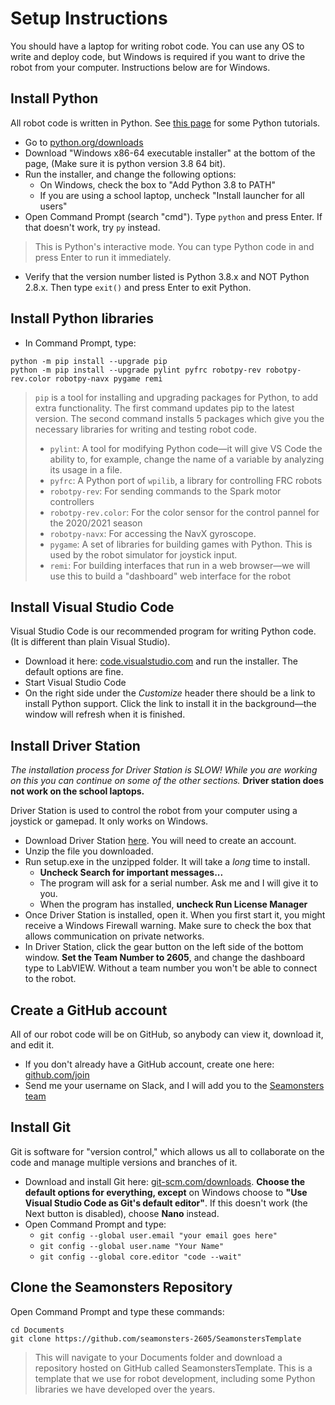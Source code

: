# Setup Instructions

You should have a laptop for writing robot code. You can use any OS to write and deploy code, but Windows is required if you want to drive the robot from your computer. Instructions below are for Windows.

## Install Python

All robot code is written in Python. See [this page](../learn-python) for some Python tutorials.

- Go to [python.org/downloads](https://www.python.org/downloads/release/python-386/)
- Download "Windows x86-64 executable installer" at the bottom of the page, (Make sure it is python version 3.8 64 bit).
- Run the installer, and change the following options:
    - On Windows, check the box to "Add Python 3.8 to PATH"
    - If you are using a school laptop, uncheck "Install launcher for all users"
- Open Command Prompt (search "cmd"). Type `python` and press Enter. If that doesn't work, try `py` instead.

> This is Python's interactive mode. You can type Python code in and press Enter to run it immediately.

- Verify that the version number listed is Python 3.8.x and NOT Python 2.8.x. Then type `exit()` and press Enter to exit Python.

## Install Python libraries

- In Command Prompt, type:

```
python -m pip install --upgrade pip
python -m pip install --upgrade pylint pyfrc robotpy-rev robotpy-rev.color robotpy-navx pygame remi
```

> `pip` is a tool for installing and upgrading packages for Python, to add extra functionality. The first command updates pip to the latest version. The second command installs 5 packages which give you the necessary libraries for writing and testing robot code.
> - `pylint`: A tool for modifying Python code&mdash;it will give VS Code the ability to, for example, change the name of a variable by analyzing its usage in a file.
> - `pyfrc`: A Python port of `wpilib`, a library for controlling FRC robots
> - `robotpy-rev`: For sending commands to the Spark motor controllers
> - `robotpy-rev.color`: For the color sensor for the control pannel for the 2020/2021 season
> - `robotpy-navx`: For accessing the NavX gyroscope.
> - `pygame`: A set of libraries for building games with Python. This is used by the robot simulator for joystick input.
> - `remi`: For building interfaces that run in a web browser&mdash;we will use this to build a "dashboard" web interface for the robot

## Install Visual Studio Code

Visual Studio Code is our recommended program for writing Python code. (It is different than plain Visual Studio).

- Download it here: [code.visualstudio.com](https://code.visualstudio.com/) and run the installer. The default options are fine.
- Start Visual Studio Code
- On the right side under the *Customize* header there should be a link to install Python support. Click the link to install it in the background&mdash;the window will refresh when it is finished.

## Install Driver Station

*The installation process for Driver Station is SLOW! While you are working on this you can continue on some of the other sections.* **Driver station does not work on the school laptops.**

Driver Station is used to control the robot from your computer using a joystick or gamepad. It only works on Windows.

- Download Driver Station [here](http://www.ni.com/download/first-robotics-software-2017/7904/en/). You will need to create an account.
- Unzip the file you downloaded.
- Run setup.exe in the unzipped folder. It will take a *long* time to install.
    - **Uncheck Search for important messages...**
    - The program will ask for a serial number. Ask me and I will give it to you.
    - When the program has installed, **uncheck Run License Manager**
- Once Driver Station is installed, open it. When you first start it, you might receive a Windows Firewall warning. Make sure to check the box that allows communication on private networks.
- In Driver Station, click the gear button on the left side of the bottom window. **Set the Team Number to 2605**, and change the dashboard type to LabVIEW. Without a team number you won't be able to connect to the robot.

## Create a GitHub account

All of our robot code will be on GitHub, so anybody can view it, download it, and edit it.

- If you don't already have a GitHub account, create one here: [github.com/join](https://github.com/join)
- Send me your username on Slack, and I will add you to the [Seamonsters team](https://github.com/seamonsters-2605/)

## Install Git

Git is software for "version control," which allows us all to collaborate on the code and manage multiple versions and branches of it.

- Download and install Git here: [git-scm.com/downloads](https://git-scm.com/downloads). **Choose the default options for everything, except** on Windows choose to **"Use Visual Studio Code as Git's default editor"**. If this doesn't work (the Next button is disabled), choose **Nano** instead.
- Open Command Prompt and type:
    - `git config --global user.email "your email goes here"`
    - `git config --global user.name "Your Name"`
    - `git config --global core.editor "code --wait"`

## Clone the Seamonsters Repository

Open Command Prompt and type these commands:
```
cd Documents
git clone https://github.com/seamonsters-2605/SeamonstersTemplate
```
>This will navigate to your Documents folder and download a repository hosted on GitHub called SeamonstersTemplate. This is a template that we use for robot development, including some Python libraries we have developed over the years.

